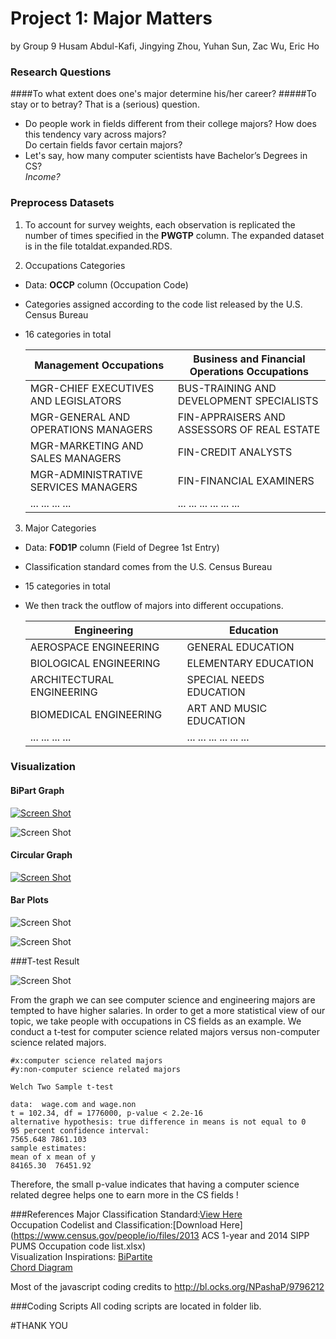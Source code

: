 # Project 1: Major Matters

by Group 9 
Husam Abdul-Kafi, Jingying Zhou, Yuhan Sun, Zac Wu, Eric Ho

### Research Questions
####To what extent does one's major determine his/her career?
#####To stay or to betray? That is a (serious) question.  

* Do people work in fields different from their college majors? How does this tendency vary across majors?  
Do certain fields favor certain majors? 
* Let's say, how many computer scientists have Bachelor’s Degrees in CS? <br /> *Income?*



### Preprocess Datasets

1. To account for survey weights, each observation is replicated the number of times specified in the **PWGTP** column. The expanded dataset is in the file totaldat.expanded.RDS.


2. Occupations Categories
 * Data: **OCCP** column (Occupation Code)
 * Categories assigned according to the code list released by the U.S. Census Bureau
 * 16 categories in total 


	Management Occupations               | Business and Financial Operations Occupations
	-------------------------------------| ---------------------------------------------------
	MGR-CHIEF EXECUTIVES AND LEGISLATORS | BUS-TRAINING AND DEVELOPMENT SPECIALISTS
	MGR-GENERAL AND OPERATIONS MANAGERS  | FIN-APPRAISERS AND ASSESSORS OF REAL ESTATE
	MGR-MARKETING AND SALES MANAGERS     | FIN-CREDIT ANALYSTS
	MGR-ADMINISTRATIVE SERVICES MANAGERS | FIN-FINANCIAL EXAMINERS
	...       ...       ...       ...    |...       ...       ...       ...       ...       ...


3. Major Categories

 * Data: **FOD1P** column (Field of Degree 1st Entry)
 * Classification standard comes from the U.S. Census Bureau 
 * 15 categories in total 
 * We then track the outflow of majors into different occupations.


	Engineering                          | Education
	-------------------------------------| ---------------------------------------------------
	AEROSPACE ENGINEERING                | GENERAL EDUCATION
	BIOLOGICAL ENGINEERING               | ELEMENTARY EDUCATION
	ARCHITECTURAL ENGINEERING            | SPECIAL NEEDS EDUCATION
	BIOMEDICAL ENGINEERING               | ART AND MUSIC EDUCATION
	...       ...       ...       ...    |...       ...       ...       ...       ...       ...


### Visualization

#### BiPart Graph

<a href="http://localhost:8000/Desktop/cycle1-9/lib/bigPartite.html">![Screen Shot](https://raw.githubusercontent.com/TZstatsADS/cycle1-9/master/output/image/ScreenShot1.png?token=AKN9cU9GaFIwejKfkUzVaqLcxsGX9OY_ks5WuROFwA%3D%3D) </a>

![Screen Shot](https://raw.githubusercontent.com/TZstatsADS/cycle1-9/master/output/image/ScreenShot2.png?token=AKN9cShEtuC4-MfggxyMDMq-rLsKLkFXks5WuRaUwA%3D%3D)

#### Circular Graph

<a href="http://localhost:8000/Desktop/cycle1-9/lib/coffee-from-files.html">![Screen Shot](https://raw.githubusercontent.com/TZstatsADS/cycle1-9/master/output/image/circle.png?token=AKN9cTMC83FRHNiK-izup2aqdQbcY2xXks5Wu4FvwA%3D%3D)</a>


#### Bar Plots

![Screen Shot](https://raw.githubusercontent.com/TZstatsADS/cycle1-9/master/output/image/hist2.png?token=AKN9caexboNF0gwZqok1z65H0MYivr7Dks5WuqWTwA%3D%3D)

![Screen Shot](https://raw.githubusercontent.com/TZstatsADS/cycle1-9/master/output/image/hist.png?token=AKN9ccV9okD7KkPQ-0NELht_ZwPRLHq4ks5WunfCwA%3D%3D)



###T-test Result


![Screen Shot](https://raw.githubusercontent.com/TZstatsADS/cycle1-9/master/output/image/income.png?token=AKN9ccCULz1mkr6BFK03x9WnOrGitwQGks5WuqWVwA%3D%3D)

From the graph we can see computer science and engineering majors are tempted to have higher salaries.
In order to get a more statistical view of our topic, we take people with occupations in CS fields as an example. We conduct a t-test for computer science related majors versus non-computer science related majors.


```
#x:computer science related majors
#y:non-computer science related majors

Welch Two Sample t-test
 
data:  wage.com and wage.non
t = 102.34, df = 1776000, p-value < 2.2e-16
alternative hypothesis: true difference in means is not equal to 0
95 percent confidence interval:
7565.648 7861.103
sample estimates:
mean of x mean of y 
84165.30  76451.92
```

Therefore, the small p-value indicates that having a computer science related degree helps one to earn more in the CS fields ! 

###References
Major Classification Standard:[View Here](http://www.census.gov/prod/2012pubs/acsbr11-04a.pdf) <br />
Occupation Codelist and Classification:[Download Here](https://www.census.gov/people/io/files/2013 ACS 1-year and 2014 SIPP PUMS Occupation code list.xlsx)  <br />
Visualization Inspirations:
[BiPartite](http://qacprojects.wesleyan.edu/visualizations/test/bigPartite.html)   <br />
[Chord Diagram](http://qacprojects.wesleyan.edu/visualizations/test/coffee-from-files.html) <br />


Most of the javascript coding credits to http://bl.ocks.org/NPashaP/9796212


###Coding Scripts
All coding scripts are located in folder lib. 

#THANK YOU
